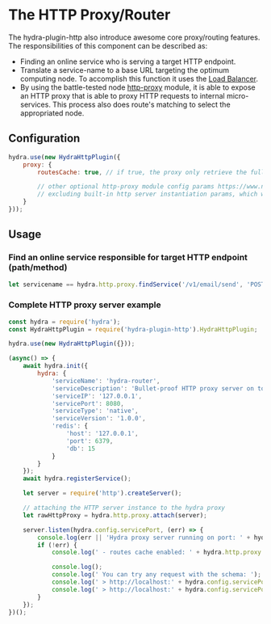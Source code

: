 # The HTTP Proxy/Router
The hydra-plugin-http also introduce awesome core proxy/routing features.  
The responsibilities of this component can be described as:
* Finding an online service who is serving a target HTTP endpoint.
* Translate a service-name to a base URL targeting the optimum computing node. To accomplish this function it uses the [Load Balancer](lb.md).
* By using the battle-tested node [http-proxy](https://github.com/nodejitsu/node-http-proxy) module, it is able to expose an HTTP proxy that is able to proxy HTTP requests to internal micro-services. This process also does route's matching to select the appropriated node.

## Configuration
```js
hydra.use(new HydraHttpPlugin({
    proxy: {
        routesCache: true, // if true, the proxy only retrieve the full routes list one time, after that those are updated during each service routes registration.

        // other optional http-proxy module config params https://www.npmjs.com/package/http-proxy#options 
        // excluding built-in http server instantiation params, which will be excluded
    }
}));
```

## Usage
### Find an online service responsible for target HTTP endpoint (path/method)
```js
let servicename == hydra.http.proxy.findService('/v1/email/send', 'POST');
```

### Complete HTTP proxy server example
```js
const hydra = require('hydra');
const HydraHttpPlugin = require('hydra-plugin-http').HydraHttpPlugin;

hydra.use(new HydraHttpPlugin({}));

(async() => {
    await hydra.init({
        hydra: {
            'serviceName': 'hydra-router',
            'serviceDescription': 'Bullet-proof HTTP proxy server on top of Hydra',
            'serviceIP': '127.0.0.1',
            'servicePort': 8080,
            'serviceType': 'native',
            'serviceVersion': '1.0.0',
            'redis': {
                'host': '127.0.0.1',
                'port': 6379,
                'db': 15
            }
        }
    });
    await hydra.registerService();

    let server = require('http').createServer();

    // attaching the HTTP server instance to the hydra proxy
    let rawHttpProxy = hydra.http.proxy.attach(server);

    server.listen(hydra.config.servicePort, (err) => {
        console.log(err || 'Hydra proxy server running on port: ' + hydra.config.servicePort);
        if (!err) {
            console.log(' - routes cache enabled: ' + hydra.http.proxy.config.routesCache);

            console.log();
            console.log(' You can try any request with the schema: ');
            console.log(' > http://localhost:' + hydra.config.servicePort + '/:servicename/:route');
            console.log(' > http://localhost:' + hydra.config.servicePort + '/:route');
        }
    });
})();
```